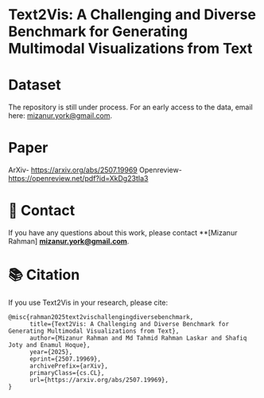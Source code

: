 # Text2Vis: A Challenging and Diverse Benchmark for Generating Multimodal Visualizations from Text

# Dataset
The repository is still under process. For an early access to the data, email here: mizanur.york@gmail.com.

# Paper
ArXiv- https://arxiv.org/abs/2507.19969 
Openreview- https://openreview.net/pdf?id=XkDg23tIa3 

# 💬 Contact
If you have any questions about this work, please contact **[Mizanur Rahman] **mizanur.york@gmail.com**.

# 📚 Citation
If you use Text2Vis in your research, please cite:
```
@misc{rahman2025text2vischallengingdiversebenchmark,
      title={Text2Vis: A Challenging and Diverse Benchmark for Generating Multimodal Visualizations from Text}, 
      author={Mizanur Rahman and Md Tahmid Rahman Laskar and Shafiq Joty and Enamul Hoque},
      year={2025},
      eprint={2507.19969},
      archivePrefix={arXiv},
      primaryClass={cs.CL},
      url={https://arxiv.org/abs/2507.19969}, 
}
```
